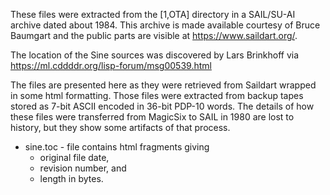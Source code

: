 These files were extracted from the [1,OTA] directory in a SAIL/SU-AI
archive dated about 1984.  This archive is made available courtesy of
Bruce Baumgart and the public parts are visible at
https://www.saildart.org/.

The location of the Sine sources was discovered by Lars Brinkhoff via
https://ml.cddddr.org/lisp-forum/msg00539.html

The files are presented here as they were retrieved from Saildart
wrapped in some html formatting.  Those files were extracted from backup
tapes stored as 7-bit ASCII encoded in 36-bit PDP-10 words.  The details
of how these files were transferred from MagicSix to SAIL in 1980 are
lost to history, but they show some artifacts of that process.

* sine.toc - file contains html fragments giving
   * original file date,
   * revision number, and
   * length in bytes.
